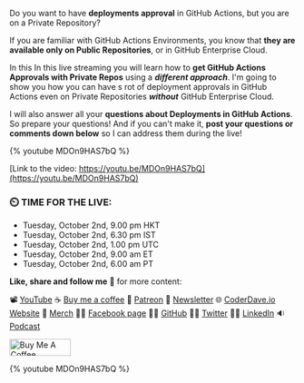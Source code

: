 Do you want to have __deployments approval__ in GitHub Actions, but you are on a Private Repository?

If you are familiar with GitHub Actions Environments, you know that __they are available only on Public Repositories__, or in GitHub Enterprise Cloud. 

In this In this live streaming you will learn how to __get GitHub Actions Approvals with Private Repos__ using a ___different approach___. I'm going to show you how you can have s rot of deployment approvals in GitHub Actions even on Private Repositories ___without___ GitHub Enterprise Cloud.

I will also answer all your __questions about Deployments in GitHub Actions__. So prepare your questions! And if you can't make it, __post your questions or comments down below__ so I can address them during the live!

{% youtube MDOn9HAS7bQ %}

[Link to the video: https://youtu.be/MDOn9HAS7bQ](https://youtu.be/MDOn9HAS7bQ)

### ⏲️ TIME FOR THE LIVE:

- Tuesday, October 2nd, 9.00 pm HKT
- Tuesday, October 2nd, 6.30 pm IST
- Tuesday, October 2nd, 1.00 pm UTC
- Tuesday, October 2nd, 9.00 am ET
- Tuesday, October 2nd, 6.00 am PT

__Like, share and follow me__ 🚀 for more content:

📽 [YouTube](https://www.youtube.com/CoderDave)
☕ [Buy me a coffee](https://buymeacoffee.com/CoderDave)
💖 [Patreon](https://patreon.com/CoderDave)
📧 [Newsletter](https://coderdave.io/newsletter)
🌐 [CoderDave.io Website](https://coderdave.io)
👕 [Merch](https://geni.us/cdmerch)
👦🏻 [Facebook page](https://www.facebook.com/CoderDaveYT)
🐱‍💻 [GitHub](https://github.com/n3wt0n)
👲🏻 [Twitter](https://www.twitter.com/davide.benvegnu)
👴🏻 [LinkedIn](https://www.linkedin.com/in/davidebenvegnu/)
🔉 [Podcast](https://geni.us/cdpodcast)

<a href="https://www.buymeacoffee.com/CoderDave" target="_blank"><img src="https://cdn.buymeacoffee.com/buttons/v2/default-yellow.png" alt="Buy Me A Coffee" style="height: 30px !important; width: 108px !important;" ></a>

{% youtube MDOn9HAS7bQ %}